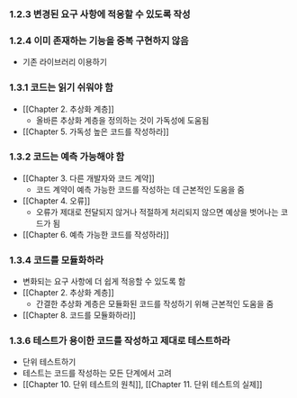 ### 1.2.3 변경된 요구 사항에 적응할 수 있도록 작성
### 1.2.4 이미 존재하는 기능을 중복 구현하지 않음
- 기존 라이브러리 이용하기
### 1.3.1 코드는 읽기 쉬워야 함
- [[Chapter 2. 추상화 계층]]
	- 올바른 추상화 계층을 정의하는 것이 가독성에 도움됨
- [[Chapter 5. 가독성 높은 코드를 작성하라]]
### 1.3.2 코드는 예측 가능해야 함
- [[Chapter 3. 다른 개발자와 코드 계약]]
	- 코드 계약이 예측 가능한 코드를 작성하는 데 근본적인 도움을 줌
- [[Chapter 4. 오류]]
	- 오류가 제대로 전달되지 않거나 적절하게 처리되지 않으면 예상을 벗어나는 코드가 됨
- [[Chapter 6. 예측 가능한 코드를 작성하라]]
### 1.3.4 코드를 모듈화하라
- 변화되는 요구 사항에 더 쉽게 적응할 수 있도록 함
- [[Chapter 2. 추상화 계층]]
	- 간결한 추상화 계층은 모듈화된 코드를 작성하기 위해 근본적인 도움을 줌
- [[Chapter 8. 코드를 모듈화하라]]
### 1.3.6 테스트가 용이한 코드를 작성하고 제대로 테스트하라
- 단위 테스트하기
- 테스트는 코드를 작성하는 모든 단계에서 고려
- [[Chapter 10. 단위 테스트의 원칙]], [[Chapter 11. 단위 테스트의 실제]]